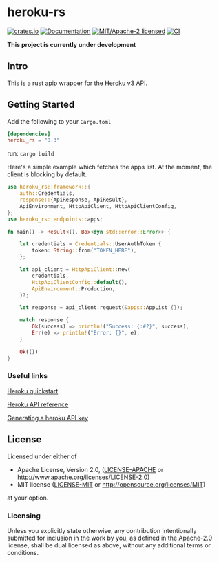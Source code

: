 # heroku-rs

[![crates.io](https://img.shields.io/crates/v/heroku_rs.svg)](https://crates.io/crates/heroku_rs)
[![Documentation](https://docs.rs/heroku_rs/badge.svg)](https://docs.rs/heroku_rs)
[![MIT/Apache-2 licensed](https://img.shields.io/crates/l/heroku_rs.svg)](./LICENSE)
[![CI](https://github.com/bensadiku/heroku_rs/workflows/Heroku/badge.svg)](https://github.com/bensadiku/heroku_rs/actions?query=workflow%3AHerokuCI)

**This project is currently under development**

## Intro

This is a rust apip wrapper for the [Heroku v3 API](https://devcenter.heroku.com/articles/platform-api-reference/).

## Getting Started
Add the following to your `Cargo.toml`

```toml
[dependencies]
heroku_rs = "0.3"
```
run: `cargo build`

Here's a simple example which fetches the apps list. At the moment, the client is blocking by default.

```rust
use heroku_rs::framework::{
    auth::Credentials,
    response::{ApiResponse, ApiResult},
    ApiEnvironment, HttpApiClient, HttpApiClientConfig,
};
use heroku_rs::endpoints::apps;

fn main() -> Result<(), Box<dyn std::error::Error>> {

    let credentials = Credentials::UserAuthToken {
        token: String::from("TOKEN_HERE"),
    };

    let api_client = HttpApiClient::new(
        credentials,
        HttpApiClientConfig::default(),
        ApiEnvironment::Production,
    )?;

    let response = api_client.request(&apps::AppList {});

    match response {
        Ok(success) => println!("Success: {:#?}", success),
        Err(e) => println!("Error: {}", e),
    }

    Ok(())
}
```
    
### Useful links

[Heroku quickstart](https://devcenter.heroku.com/articles/platform-api-quickstart) 

[Heroku API reference](https://devcenter.heroku.com/articles/platform-api-reference)

[Generating a heroku API key](https://help.heroku.com/PBGP6IDE/how-should-i-generate-an-api-key-that-allows-me-to-use-the-heroku-platform-api)



## License

Licensed under either of

 * Apache License, Version 2.0, ([LICENSE-APACHE](LICENSE-APACHE) or http://www.apache.org/licenses/LICENSE-2.0)
 * MIT license ([LICENSE-MIT](LICENSE-MIT) or http://opensource.org/licenses/MIT)

at your option.

### Licensing

Unless you explicitly state otherwise, any contribution intentionally submitted
for inclusion in the work by you, as defined in the Apache-2.0 license, shall be
dual licensed as above, without any additional terms or conditions.


